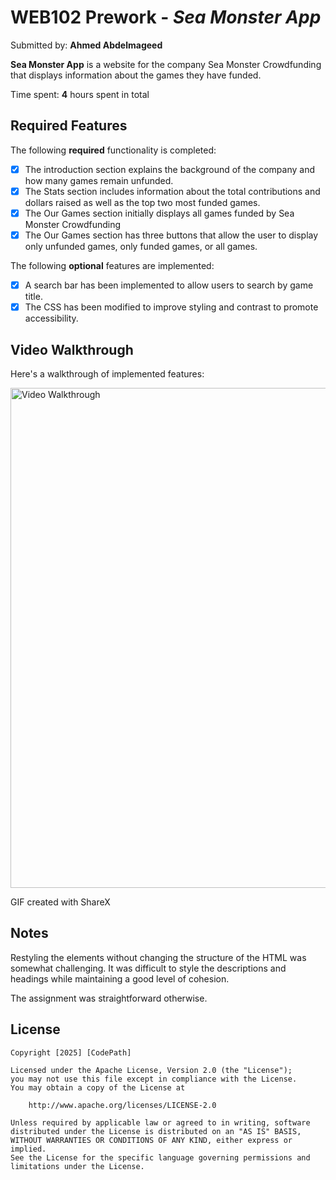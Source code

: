 # WEB102 Prework - *Sea Monster App*

Submitted by: **Ahmed Abdelmageed**

**Sea Monster App** is a website for the company Sea Monster Crowdfunding that displays information about the games they have funded.

Time spent: **4** hours spent in total

## Required Features

The following **required** functionality is completed:

* [X] The introduction section explains the background of the company and how many games remain unfunded.
* [X] The Stats section includes information about the total contributions and dollars raised as well as the top two most funded games.
* [X] The Our Games section initially displays all games funded by Sea Monster Crowdfunding
* [X] The Our Games section has three buttons that allow the user to display only unfunded games, only funded games, or all games.

The following **optional** features are implemented:

* [X] A search bar has been implemented to allow users to search by game title.
* [X] The CSS has been modified to improve styling and contrast to promote accessibility.

## Video Walkthrough

Here's a walkthrough of implemented features:

<img src='demo.gif' title='Video Walkthrough' width='800' alt='Video Walkthrough' />

<!-- Replace this with whatever GIF tool you used! -->
GIF created with ShareX  
<!-- Recommended tools:
[Kap](https://getkap.co/) for macOS
[ScreenToGif](https://www.screentogif.com/) for Windows
[peek](https://github.com/phw/peek) for Linux. -->

## Notes

Restyling the elements without changing the structure of the HTML was somewhat challenging. It was difficult to style the descriptions and headings while maintaining a good level of cohesion. 

The assignment was straightforward otherwise.

## License

    Copyright [2025] [CodePath]

    Licensed under the Apache License, Version 2.0 (the "License");
    you may not use this file except in compliance with the License.
    You may obtain a copy of the License at

        http://www.apache.org/licenses/LICENSE-2.0

    Unless required by applicable law or agreed to in writing, software
    distributed under the License is distributed on an "AS IS" BASIS,
    WITHOUT WARRANTIES OR CONDITIONS OF ANY KIND, either express or implied.
    See the License for the specific language governing permissions and
    limitations under the License.
